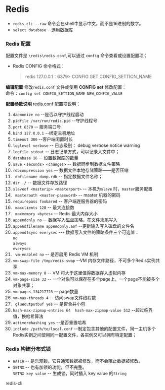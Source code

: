 # Redis
* `redis-cli --raw`  命令会在shell中显示中文，而不是16进制的数字。
* `select database` --选用数据库
### Redis 配置
配置文件是 `\redis\redis.conf`,可以通过 `config` 命令查看或设置配置项；

* Redis CONFIG 命令格式：     
  > redis 127.0.0.1：6379> CONFIG GET CONFIG_SETTION_NAME

**编辑配置**
修改`redis.conf` 文件或使用 **CONFIG set** 修改配置：      
  命令：`config set CONFIG_SETTION_NAME NEW_CONFIG_VALUE`


**配置参数说明**
redis.conf 配置项说明：
1. `daemonize no`   --是否以守护线程启动
2. `pidfile /var/run/redis.pid`   --守护线程号
3. `port 6379`   -- 服务端口号
4. `bind 127.0.0.1`  --绑定主机地址
5. `timeout 300`   --客户端闲置时长
6. `loglevel verbose`  -- 日志级别： debug verbose notice warning
7. `logfile stdout`    -- 日志记录方式，可以记录入文件中；
8. `database 16`     -- 设置数据库的数量
9. `save <seconds> <changes>`   -- 数据同步到数据文件策略
10. `rdbcompression yes`  -- 数据文件本地存储策略——是否压缩
11. ` dbfilename dump.rdb`  -- 指定数据文件名称；
12. `dir ./`    -- 数据文件存放路径
13. `slaveof <masterip> <masterport>`  -- 本机为`slave` 时，`master`服务配置
14. ` masterauth <master-password>`   -- master 机器的密码
15. `requirepass foobared`   -- 客户端连服务器的密码
16. ` maxclients 128`   -- 最大连接数
17. ` maxmemory <bytes>`  -- Redis 最大内存大小
18. `appendonly no`  -- 数据写入磁盘策略，在文件末尾写入
19. `appendfilename appendonly.aof`  --更新输入写入磁盘的文件名
20. `appendfsync everysec` --- 数据写入文件的策略条件三个可选值：    
    `no`         
    `always`        
    `everysec`         
21. ` vm-enabled no`   -- 是否启用 Redis VM 机制
22. `vm-swap-file /tmp/redis.swap`   --VM 内存文件路径，不可多个Redis实例共享
23. `vm-max-memory 0`  -- VM 将大于这里值得数据存入虚拟内存
24. `vm-page-size 32`  -- 一个对象可以保存在多个page上，一个page不能被多个对象共享；
25. `vm-pages 134217728`  -- page数量
26. `vm-max-threads 4`   -- 访问swap文件线程数
27. ` glueoutputbuf yes`   -- 是否合并小包
28. `hash-max-zipmap-entries 64  hash-max-zipmap-value 512`    --超过临界值，换哈希算法
29. `activerehashing yes`   --是否重置哈希
30. `include /path/to/local.conf`  --制定包含其他的配置文件，同一主机多个Redis实例之间使用同一配置文件，各实例又可以拥有特定配置；


### Redis 构建分布式锁
- `WATCH` -- 是乐观锁，它只通知数据被修改，而不会阻止数据被修改。
- `SETNX` -- 也有加锁的功能，但不完整。     
  `SETNX key value` -- 生成锁，同时插入 key value 的`String`

























redis-cli
